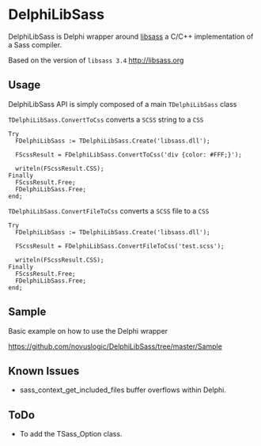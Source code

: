 # DelphiLibSass

DelphiLibSass is Delphi wrapper around [libsass](https://github.com/sass/libsass) a C/C++ implementation of a Sass compiler.

Based on the version of `libsass 3.4` http://libsass.org 

## Usage

DelphiLibSass API is simply composed of a main `TDelphiLibSass` class

`TDelphiLibSass.ConvertToCss` converts a `SCSS` string to a `CSS`

```
Try
  FDelphiLibSass := TDelphiLibSass.Create('libsass.dll');

  FScssResult = FDelphiLibSass.ConvertToCss('div {color: #FFF;}');

  writeln(FScssResult.CSS);
Finally
  FScssResult.Free;
  FDelphiLibSass.Free; 
end;
```

`TDelphiLibSass.ConvertFileToCss` converts a `SCSS` file to a `CSS`

```
Try
  FDelphiLibSass := TDelphiLibSass.Create('libsass.dll');

  FScssResult = FDelphiLibSass.ConvertFileToCss('test.scss');

  writeln(FScssResult.CSS);
Finally
  FScssResult.Free;
  FDelphiLibSass.Free; 
end;
```
## Sample

Basic example on how to use the Delphi wrapper

https://github.com/novuslogic/DelphiLibSass/tree/master/Sample

## Known Issues

- sass_context_get_included_files buffer overflows within Delphi.

## ToDo

- To add the TSass_Option class.


